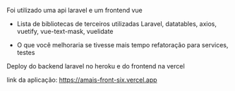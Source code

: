 Foi utilizado uma api laravel
e um frontend vue

- Lista de bibliotecas de terceiros utilizadas
Laravel, datatables, axios, vuetify, vue-text-mask, vuelidate

- O que você melhoraria se tivesse mais tempo
refatoração para services, testes

Deploy do backend laravel no heroku
e do frontend na vercel

link da aplicação:
https://amais-front-six.vercel.app